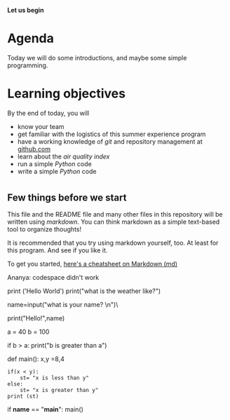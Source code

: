 **Let us begin**
#
# Agenda
Today we will do some introductions, and maybe some simple programming.
# Learning objectives
By the end of today, you will
- know your team
- get familiar with the logistics of this summer experience program
- have a working knowledge of _git_ and repository management at [github.com](https://www.github.com)
- learn about the _air quality index_
- run a simple _Python_ code
- write a simple _Python_ code
#

## Few things before we start
This file and the README file and many other files in this repository will be written using _markdown_. You can think markdown as a simple text-based tool to organize thoughts!

It is recommended that you try using markdown yourself, too. At least for this program. And see if you like it.

To get you started, [here's a cheatsheet on Markdown (md)](https://github.com/adam-p/markdown-here/wiki/Markdown-Cheatsheet)

Ananya: codespace didn't work

print ('Hello World')
print("what is the weather like?")

name=input("what is your name? \n")\

print("Hello!",name)

a = 40
b = 100

if b > a:
  print("b is greater than a")
  
def main():
	x,y =8,4
	
	if(x < y):
		st= "x is less than y"
	else:
		st= "x is greater than y"
	print (st)
	
if __name__ == "__main__":
	main()
